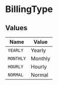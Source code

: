 # BillingType


## Values

| Name      | Value     |
| --------- | --------- |
| `YEARLY`  | Yearly    |
| `MONTHLY` | Monthly   |
| `HOURLY`  | Hourly    |
| `NORMAL`  | Normal    |